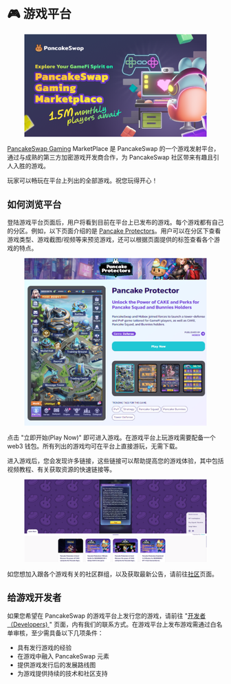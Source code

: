 # 🎮 游戏平台

<figure><img src="../../.gitbook/assets/image (1).png" alt=""><figcaption></figcaption></figure>

[PancakeSwap Gaming](http://www.pancakeswap.games/) MarketPlace 是 PancakeSwap 的一个游戏发射平台，通过与成熟的第三方加密游戏开发商合作，为 PancakeSwap 社区带来有趣且引人入胜的游戏。&#x20;

玩家可以畅玩在平台上列出的全部游戏。祝您玩得开心！

## 如何浏览平台&#x20;

登陆游戏平台页面后，用户将看到目前在平台上已发布的游戏。每个游戏都有自己的分区。例如，以下页面介绍的是 [Pancake Protectors](http://www.pancakeswap.games/project/pancake-protectors)。用户可以在分区下查看游戏类型、游戏截图/视频等来预览游戏，还可以根据页面提供的标签查看各个游戏的特点。

<figure><img src="../../.gitbook/assets/image (1) (1).png" alt=""><figcaption></figcaption></figure>

点击 "立即开始(Play Now)" 即可进入游戏。在游戏平台上玩游戏需要配备一个 web3 钱包。所有列出的游戏均可在平台上直接游玩，无需下载。

进入游戏后，您会发现许多链接，这些链接可以帮助提高您的游戏体验，其中包括视频教程、有关获取资源的快速链接等。

<figure><img src="../../.gitbook/assets/image (3).png" alt=""><figcaption></figcaption></figure>

如您想加入跟各个游戏有关的社区群组，以及获取最新公告，请前往[社区](http://www.pancakeswap.games/community)页面。

## 给游戏开发者

如果您希望在 PancakeSwap 的游戏平台上发行您的游戏，请前往 "[开发者（Developers) ](http://www.pancakeswap.games/developers)" 页面，内有我们的联系方式。在游戏平台上发布游戏需通过白名单审核，至少需具备以下几项条件：&#x20;

* 具有发行游戏的经验&#x20;
* 在游戏中融入 PancakeSwap 元素&#x20;
* 提供游戏发行后的发展路线图&#x20;
* 为游戏提供持续的技术和社区支持
